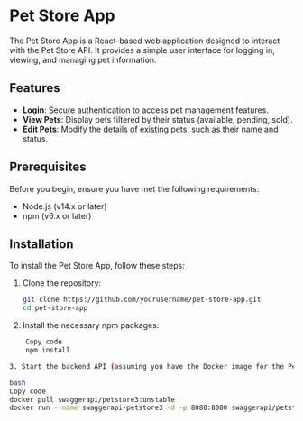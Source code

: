 # Pet Store App

The Pet Store App is a React-based web application designed to interact with the Pet Store API. It provides a simple user interface for logging in, viewing, and managing pet information.

## Features

- **Login**: Secure authentication to access pet management features.
- **View Pets**: Display pets filtered by their status (available, pending, sold).
- **Edit Pets**: Modify the details of existing pets, such as their name and status.

## Prerequisites

Before you begin, ensure you have met the following requirements:
- Node.js (v14.x or later)
- npm (v6.x or later)

## Installation

To install the Pet Store App, follow these steps:

1. Clone the repository:
   ```bash
   git clone https://github.com/yourusername/pet-store-app.git
   cd pet-store-app
2. Install the necessary npm packages:

```bash
    Copy code
    npm install

3. Start the backend API (assuming you have the Docker image for the Pet Store API):

bash
Copy code
docker pull swaggerapi/petstore3:unstable
docker run --name swaggerapi-petstore3 -d -p 8080:8080 swaggerapi/petstore3:unstable